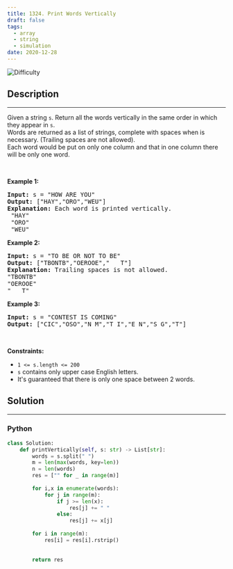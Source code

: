 ```yaml
---
title: 1324. Print Words Vertically
draft: false
tags: 
  - array
  - string
  - simulation
date: 2020-12-28
---
```


![Difficulty](https://img.shields.io/badge/Difficulty-Medium-blue.svg)

## Description

---
<p>Given a string <code>s</code>.&nbsp;Return&nbsp;all the words vertically in the same order in which they appear in <code>s</code>.<br />
Words are returned as a list of strings, complete with&nbsp;spaces when is necessary. (Trailing spaces are not allowed).<br />
Each word would be put on only one column and that in one column there will be only one word.</p>

<p>&nbsp;</p>
<p><strong class="example">Example 1:</strong></p>

<pre>
<strong>Input:</strong> s = &quot;HOW ARE YOU&quot;
<strong>Output:</strong> [&quot;HAY&quot;,&quot;ORO&quot;,&quot;WEU&quot;]
<strong>Explanation: </strong>Each word is printed vertically. 
 &quot;HAY&quot;
&nbsp;&quot;ORO&quot;
&nbsp;&quot;WEU&quot;
</pre>

<p><strong class="example">Example 2:</strong></p>

<pre>
<strong>Input:</strong> s = &quot;TO BE OR NOT TO BE&quot;
<strong>Output:</strong> [&quot;TBONTB&quot;,&quot;OEROOE&quot;,&quot;   T&quot;]
<strong>Explanation: </strong>Trailing spaces is not allowed. 
&quot;TBONTB&quot;
&quot;OEROOE&quot;
&quot;   T&quot;
</pre>

<p><strong class="example">Example 3:</strong></p>

<pre>
<strong>Input:</strong> s = &quot;CONTEST IS COMING&quot;
<strong>Output:</strong> [&quot;CIC&quot;,&quot;OSO&quot;,&quot;N M&quot;,&quot;T I&quot;,&quot;E N&quot;,&quot;S G&quot;,&quot;T&quot;]
</pre>

<p>&nbsp;</p>
<p><strong>Constraints:</strong></p>

<ul>
	<li><code>1 &lt;= s.length &lt;= 200</code></li>
	<li><code>s</code>&nbsp;contains only upper case English letters.</li>
	<li>It&#39;s guaranteed that there is only one&nbsp;space between 2 words.</li>
</ul>

## Solution

---
### Python
``` py title='print-words-vertically'
class Solution:
    def printVertically(self, s: str) -> List[str]:
        words = s.split(" ")
        m = len(max(words, key=len))
        n = len(words)
        res = ["" for _ in range(m)]
        
        for i,x in enumerate(words):
            for j in range(m):
                if j >= len(x):
                    res[j] += " "
                else:
                    res[j] += x[j]
        
        for i in range(m):
            res[i] = res[i].rstrip()
                
        
        return res
        

```

